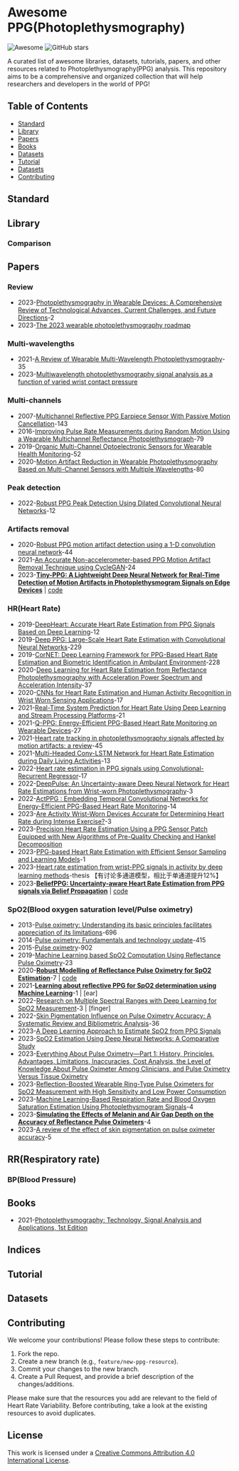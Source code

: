 # Awesome PPG(Photoplethysmography)


![Awesome](https://awesome.re/badge.svg) ![GitHub stars](https://img.shields.io/github/stars/mintisan/awesome-ppg.svg?style=social)

A curated list of awesome libraries, datasets, tutorials, papers, and other resources related to Photoplethysmography(PPG) analysis. This repository aims to be a comprehensive and organized collection that will help researchers and developers in the world of PPG!

## Table of Contents

- [Standard](#standard)
- [Library](#library)
- [Papers](#papers)
- [Books](#books)
- [Datasets](#datasets)
- [Tutorial](#tutorial)
- [Datasets](#datasets)
- [Contributing](#contributing)

## Standard


## Library



### Comparison


## Papers

### Review

- 2023-[Photoplethysmography in Wearable Devices: A Comprehensive Review of Technological Advances, Current Challenges, and Future Directions](https://www.mdpi.com/2079-9292/12/13/2923)-2
- 2023-[The 2023 wearable photoplethysmography roadmap](https://pure.coventry.ac.uk/ws/portalfiles/portal/73998424/Charlton_et_al_2023_Physiol._Meas._10.1088_1361_6579_acead2.pdf)

### Multi-wavelengths

- 2021-[A Review of Wearable Multi-Wavelength Photoplethysmography](https://pubmed.ncbi.nlm.nih.gov/34669577/)-35
- 2023-[Multiwavelength photoplethysmography signal analysis as a function of varied wrist contact pressure](https://ui.adsabs.harvard.edu/abs/2023SPIE12387E..07M/abstract)

### Multi-channels

- 2007-[Multichannel Reflective PPG Earpiece Sensor With Passive Motion Cancellation](https://ieeexplore.ieee.org/document/4404855)-143
- 2016-[Improving Pulse Rate Measurements during Random Motion Using a Wearable Multichannel Reflectance Photoplethysmograph](https://www.mdpi.com/1424-8220/16/3/342)-79
- 2019-[Organic Multi-Channel Optoelectronic Sensors for Wearable Health Monitoring](https://ieeexplore.ieee.org/document/8826261)-52
- 2020-[Motion Artifact Reduction in Wearable Photoplethysmography Based on Multi-Channel Sensors with Multiple Wavelengths](https://www.mdpi.com/1424-8220/20/5/1493)-80


### Peak detection

- 2022-[Robust PPG Peak Detection Using Dilated Convolutional Neural Networks](https://www.mdpi.com/1424-8220/22/16/6054)-12

### Artifacts removal

- 2020-[Robust PPG motion artifact detection using a 1-D convolution neural network](https://www.sciencedirect.com/science/article/abs/pii/S0169260720314292)-44
- 2021-[An Accurate Non-accelerometer-based PPG Motion Artifact Removal Technique using CycleGAN](https://arxiv.org/abs/2106.11512)-24
- 2023-[**Tiny-PPG: A Lightweight Deep Neural Network for Real-Time Detection of Motion Artifacts in Photoplethysmogram Signals on Edge Devices**](https://arxiv.org/abs/2305.03308) | [code](https://github.com/SZTU-wearable/Tiny-PPG)


### HR(Heart Rate)

- 2019-[DeepHeart: Accurate Heart Rate Estimation from PPG Signals Based on Deep Learning](https://ieeexplore.ieee.org/document/9077372)-12
- 2019-[Deep PPG: Large-Scale Heart Rate Estimation with Convolutional Neural Networks](https://pubmed.ncbi.nlm.nih.gov/31336894/)-229
- 2019-[CorNET: Deep Learning Framework for PPG-Based Heart Rate Estimation and Biometric Identification in Ambulant Environment](https://ieeexplore.ieee.org/ielaam/4156126/8672973/8607019-aam.pdf)-228
- 2020-[Deep Learning for Heart Rate Estimation from Reflectance Photoplethysmography with Acceleration Power Spectrum and Acceleration Intensity](https://ieeexplore.ieee.org/document/9042276)-37
- 2020-[CNNs for Heart Rate Estimation and Human Activity Recognition in Wrist Worn Sensing Applications](https://staff.itee.uq.edu.au/jaga/proceedings/percomworkshops2020/papers/p3-brophy.pdf)-17
- 2021-[Real-Time System Prediction for Heart Rate Using Deep Learning and Stream Processing Platforms](https://www.hindawi.com/journals/complexity/2021/5535734/)-21
- 2021-[Q-PPG: Energy-Efficient PPG-Based Heart Rate Monitoring on Wearable Devices](https://pubmed.ncbi.nlm.nih.gov/34673496/)-27
- 2021-[Heart rate tracking in photoplethysmography signals affected by motion artifacts: a review](https://d-nb.info/1228416095/34)-45
- 2021-[Multi-Headed Conv-LSTM Network for Heart Rate Estimation during Daily Living Activities](https://www.ncbi.nlm.nih.gov/pmc/articles/PMC8348622/)-13
- 2022-[Heart rate estimation in PPG signals using Convolutional-Recurrent Regressor](https://pubmed.ncbi.nlm.nih.gov/35381452/)-17
- 2022-[DeepPulse: An Uncertainty-aware Deep Neural Network for Heart Rate Estimations from Wrist-worn Photoplethysmography](https://www.techrxiv.org/articles/preprint/DeepPulse_An_Uncertainty-aware_Deep_Neural_Network_for_Heart_Rate_Estimations_from_Wrist-worn_Photoplethysmography/19368140)-3
- 2022-[ActPPG : Embedding Temporal Convolutional Networks for Energy-Efficient PPG-Based Heart Rate Monitoring](https://arxiv.org/pdf/2203.04396.pdf)-14
- 2023-[Are Activity Wrist-Worn Devices Accurate for Determining Heart Rate during Intense Exercise?](https://www.mdpi.com/2306-5354/10/2/254)-3
- 2023-[Precision Heart Rate Estimation Using a PPG Sensor Patch Equipped with New Algorithms of Pre-Quality Checking and Hankel Decomposition](https://www.mdpi.com/1424-8220/23/13/6180)
- 2023-[PPG-based Heart Rate Estimation with Efficient Sensor Sampling and Learning Models](https://arxiv.org/pdf/2303.13636.pdf)-1
- 2023-[Heart rate estimation from wrist-PPG signals in activity by deep learning methods](https://kth.diva-portal.org/smash/get/diva2:1801202/FULLTEXT01.pdf)-thesis 【有讨论多通道模型，相比于单通道提升12%】
- 2023-[**BeliefPPG: Uncertainty-aware Heart Rate Estimation from PPG signals via Belief Propagation**](https://arxiv.org/pdf/2306.07730.pdf) | [code](https://github.com/eth-siplab/BeliefPPG)
  
### SpO2(Blood oxygen saturation level/Pulse oximetry)

- 2013-[Pulse oximetry: Understanding its basic principles facilitates appreciation of its limitations](https://www.sciencedirect.com/science/article/pii/S095461111300053X)-696
- 2014-[Pulse oximetry: Fundamentals and technology update](https://www.researchgate.net/publication/264009809_Pulse_oximetry_Fundamentals_and_technology_update)-415
- 2015-[Pulse oximetry](https://ccforum.biomedcentral.com/articles/10.1186/s13054-015-0984-8)-902
- 2019-[Machine Learning based SpO2 Computation Using Reflectance Pulse Oximetry](https://pubmed.ncbi.nlm.nih.gov/31945942/)-23
- 2020-[**Robust Modelling of Reflectance Pulse Oximetry for SpO2 Estimation**](https://arxiv.org/pdf/2004.06301.pdf)-7 | [code](https://github.com/prithusuresh/Reflectance-SPO2)
- 2021-[**Learning about reflective PPG for SpO2 determination using Machine Learning**](https://www.researchgate.net/publication/356917812_Learning_about_reflective_PPG_for_SpO2_determination_using_Machine_Learning)-1 | [ear]
- 2022-[Research on Multiple Spectral Ranges with Deep Learning for SpO2 Measurement](https://www.ncbi.nlm.nih.gov/pmc/articles/PMC8749643/)-3 | [finger]
- 2022-[Skin Pigmentation Influence on Pulse Oximetry Accuracy: A Systematic Review and Bibliometric Analysis](https://www.mdpi.com/1424-8220/22/9/3402)-36
- 2023-[A Deep Learning Approach to Estimate SpO2 from PPG Signals](https://dl.acm.org/doi/10.1145/3569192.3569215)
- 2023-[SpO2 Estimation Using Deep Neural Networks: A Comparative Study](https://ieeexplore.ieee.org/document/10193267)
- 2023-[Everything About Pulse Oximetry—Part 1: History, Principles, Advantages, Limitations, Inaccuracies, Cost Analysis, the Level of Knowledge About Pulse Oximeter Among Clinicians, and Pulse Oximetry Versus Tissue Oximetry](https://journals.sagepub.com/doi/abs/10.1177/08850666231185752)
- 2023-[Reflection-Boosted Wearable Ring-Type Pulse Oximeters for SpO2 Measurement with High Sensitivity and Low Power Consumption](https://www.mdpi.com/2079-6374/13/7/711/pdf)
- 2023-[Machine Learning-Based Respiration Rate and Blood Oxygen Saturation Estimation Using Photoplethysmogram Signals](https://www.mdpi.com/2306-5354/10/2/167)-4
- 2023-[**Simulating the Effects of Melanin and Air Gap Depth on the Accuracy of Reflectance Pulse Oximeters**](https://www.scitepress.org/Papers/2023/117493/117493.pdf)-4
- 2023-[A review of the effect of skin pigmentation on pulse oximeter accuracy](https://iopscience.iop.org/article/10.1088/1361-6579/acd51a/pdf)-5

##  RR(Respiratory rate)

### BP(Blood Pressure)

## Books

- 2021-[Photoplethysmography: Technology, Signal Analysis and Applications, 1st Edition](https://www.amazon.com/Photoplethysmography-Technology-Signal-Analysis-Applications/dp/0128233745)

## Indices



## Tutorial

## Datasets



## Contributing

We welcome your contributions! Please follow these steps to contribute:

1. Fork the repo.
2. Create a new branch (e.g., `feature/new-ppg-resource`).
3. Commit your changes to the new branch.
4. Create a Pull Request, and provide a brief description of the changes/additions.

Please make sure that the resources you add are relevant to the field of Heart Rate Variability. Before contributing, take a look at the existing resources to avoid duplicates.

## License

This work is licensed under a [Creative Commons Attribution 4.0 International License](https://creativecommons.org/licenses/by/4.0/).
